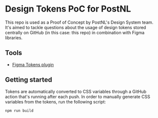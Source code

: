 # Design Tokens PoC for PostNL
This repo is used as a Proof of Concept by PostNL's Design System team.
It's aimed to tackle questions about the usage of design tokens stored centrally on GitHub (in this case: this repo) in combination with Figma libraries.

## Tools
- [Figma Tokens plugin](https://www.jansix.at/resources/figma-tokens)

## Getting started
Tokens are automatically converted to CSS variables through a GitHub action that's running after each push. In order to manually generate CSS variables from the tokens, run the following script:
```
npm run build
```